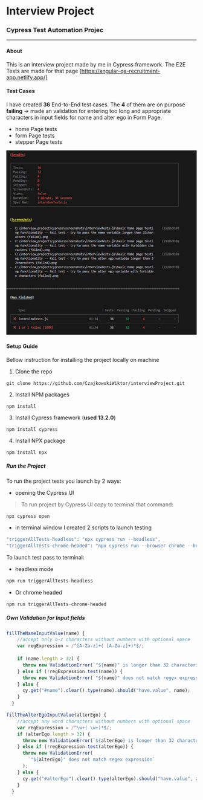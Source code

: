 # Interview Project
### Cypress Test Automation Projec
---


#### About

This is an interview project made by me in Cypress framework.
The E2E Tests are made for that page [https://angular-qa-recruitment-app.netlify.app/]

#### Test Cases

I have created **36** End-to-End test cases. The **4** of them are on purpose **failing** -> made an validation for entering too long and appropriate characters in input fields for name and alter ego in Form Page.

- home Page tests 
- form Page tests
- stepper Page tests

![Result of testing image](cypress/screenshots/interviewTests.js/result.png)

#### Setup Guide

Bellow instruction for installing the project locally on machine

1. Clone the repo 
```
git clone https://github.com/CzajkowskiWiktor/interviewProject.git
```
2. Install NPM packages
```
npm install
```
3. Install Cypress framework (**used 13.2.0**)
```
npm install cypress
```
4. Install NPX package
```
npm install npx
```

##### Run the Project

To run the project tests you launch by 2 ways:

- opening the Cypress UI
> To run project by Cypress UI copy to terminal that command:
```
npx cypress open
```
- in terminal window
I created 2 scripts to launch testing
```javascript
"triggerAllTests-headless": "npx cypress run --headless",
"triggerAllTests-chrome-headed": "npx cypress run --browser chrome --headed"
```
To launch test pass to terminal:
- headless mode
```javascript
npm run triggerAllTests-headless
```
- Or chrome headed
```javascript
npm run triggerAllTests-chrome-headed
```

##### Own Validation for Input fields
```javascript
fillTheNameInputValue(name) {
    //accept only a-z characters without numbers with optional space
    var regExpression = /^[A-Za-z]+( [A-Za-z]+)*$/;

    if (name.length > 32) {
      throw new ValidationError(`"${name}" is longer than 32 characters`);
    } else if (!regExpression.test(name)) {
      throw new ValidationError(`"${name}" does not match regex expression`);
    } else {
      cy.get("#name").clear().type(name).should("have.value", name);
    }
  }
```

```javascript
fillTheAlterEgoInputValue(alterEgo) {
    //accept any word characters without numbers with optional space
    var regExpression = /^\w+( \w+)*$/;
    if (alterEgo.length > 32) {
      throw new ValidationError(`${alterEgo} is longer than 32 characters`);
    } else if (!regExpression.test(alterEgo)) {
      throw new ValidationError(
        `"${alterEgo}" does not match regex expression`
      );
    } else {
      cy.get("#alterEgo").clear().type(alterEgo).should("have.value", alterEgo);
    }
  }
```